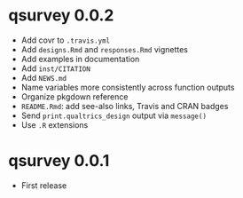 # qsurvey 0.0.2

- Add covr to `.travis.yml`
- Add `designs.Rmd` and `responses.Rmd` vignettes
- Add examples in documentation
- Add `inst/CITATION`
- Add `NEWS.md`
- Name variables more consistently across function outputs
- Organize pkgdown reference
- `README.Rmd`: add see-also links, Travis and CRAN badges
- Send `print.qualtrics_design` output via `message()`
- Use `.R` extensions


# qsurvey 0.0.1

- First release

